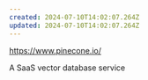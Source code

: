 ```yaml
---
created: 2024-07-10T14:02:07.264Z
updated: 2024-07-10T14:02:07.264Z
---
```

https://www.pinecone.io/

A SaaS vector database service